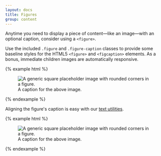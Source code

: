 ```yaml
---
layout: docs
title: Figures
group: content
---
```


Anytime you need to display a piece of content—like an image—with an optional caption, consider using a `<figure>`.

Use the included `.figure` and `.figure-caption` classes to provide some baseline styles for the HTML5 `<figure>` and `<figcaption>` elements. As a bonus, immediate children images are automatically responsive.

{% example html %}
<figure class="figure">
  <img data-src="holder.js/400x300" class="img-rounded" alt="A generic square placeholder image with rounded corners in a figure.">
  <figcaption class="figure-caption">A caption for the above image.</figcaption>
</figure>
{% endexample %}

Aligning the figure's caption is easy with our [text utilities]().

{% example html %}
<figure class="figure">
  <img data-src="holder.js/400x300" class="img-rounded" alt="A generic square placeholder image with rounded corners in a figure.">
  <figcaption class="figure-caption text-right">A caption for the above image.</figcaption>
</figure>
{% endexample %}
